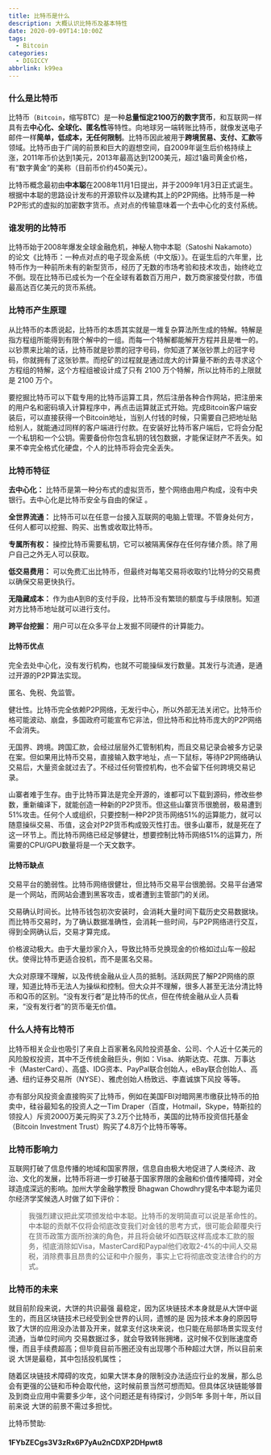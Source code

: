 ```yaml
---
title: 比特币是什么
description: 大概认识比特币及基本特性
date: 2020-09-09T14:10:00Z
tags:
  - Bitcoin
categories:
  - DIGICCY
abbrlink: k99ea
---
```


### 什么是比特币

比特币（`Bitcoin`，缩写BTC）是一种**总量恒定2100万的数字货币**，和互联网一样具有去**中心化、全球化、匿名性**等特性。向地球另一端转账比特币，就像发送电子邮件一样**简单，低成本，无任何限制**。比特币因此被用于**跨境贸易、支付、汇款**等领域。比特币由于广阔的前景和巨大的遐想空间，自2009年诞生后价格持续上涨，2011年币价达到1美元，2013年最高达到1200美元，超过1盎司黄金价格，有“数字黄金”的美称（目前币价约450美元）。

比特币概念最初由**中本聪**在2008年11月1日提出，并于2009年1月3日正式诞生。根据中本聪的思路设计发布的开源软件以及建构其上的P2P网络。比特币是一种P2P形式的虚拟的加密数字货币。点对点的传输意味着一个去中心化的支付系统。

<!--more-->

### 谁发明的比特币

比特币始于2008年爆发全球金融危机，神秘人物中本聪（Satoshi Nakamoto）的论文《比特币：一种点对点的电子现金系统（中文版）》。在诞生后的六年里，比特币作为一种前所未有的新型货币，经历了无数的市场考验和技术攻击，始终屹立不倒。现在比特币已成长为一个在全球有着数百万用户，数万商家接受付款，市值最高达百亿美元的货币系统。

### 比特币产生原理

从比特币的本质说起，比特币的本质其实就是一堆复杂算法所生成的特解。特解是指方程组所能得到有限个解中的一组。而每一个特解都能解开方程并且是唯一的。以钞票来比喻的话，比特币就是钞票的冠字号码，你知道了某张钞票上的冠字号码，你就拥有了这张钞票。而挖矿的过程就是通过庞大的计算量不断的去寻求这个方程组的特解，这个方程组被设计成了只有 2100 万个特解，所以比特币的上限就是 2100 万个。

要挖掘比特币可以下载专用的比特币运算工具，然后注册各种合作网站，把注册来的用户名和密码填入计算程序中，再点击运算就正式开始。完成Bitcoin客户端安装后，可以直接获得一个Bitcoin地址，当别人付钱的时候，只需要自己把地址贴给别人，就能通过同样的客户端进行付款。在安装好比特币客户端后，它将会分配一个私钥和一个公钥。需要备份你包含私钥的钱包数据，才能保证财产不丢失。如果不幸完全格式化硬盘，个人的比特币将会完全丢失。

### 比特币特征

**去中心化：** 比特币是第一种分布式的虚拟货币，整个网络由用户构成，没有中央银行。去中心化是比特币安全与自由的保证 。

**全世界流通：** 比特币可以在任意一台接入互联网的电脑上管理。不管身处何方，任何人都可以挖掘、购买、出售或收取比特币。

**专属所有权：** 操控比特币需要私钥，它可以被隔离保存在任何存储介质。除了用户自己之外无人可以获取。

**低交易费用：** 可以免费汇出比特币，但最终对每笔交易将收取约1比特分的交易费以确保交易更快执行。

**无隐藏成本：** 作为由A到B的支付手段，比特币没有繁琐的额度与手续限制。知道对方比特币地址就可以进行支付。

**跨平台挖掘：** 用户可以在众多平台上发掘不同硬件的计算能力。

#### 比特币优点

完全去处中心化，没有发行机构，也就不可能操纵发行数量。其发行与流通，是通过开源的P2P算法实现。

匿名、免税、免监管。

健壮性。比特币完全依赖P2P网络，无发行中心，所以外部无法关闭它。比特币价格可能波动、崩盘，多国政府可能宣布它非法，但比特币和比特币庞大的P2P网络不会消失。

无国界、跨境。跨国汇款，会经过层层外汇管制机构，而且交易记录会被多方记录在案。但如果用比特币交易，直接输入数字地址，点一下鼠标，等待P2P网络确认交易后，大量资金就过去了。不经过任何管控机构，也不会留下任何跨境交易记录。

山寨者难于生存。由于比特币算法是完全开源的，谁都可以下载到源码，修改些参数，重新编译下，就能创造一种新的P2P货币。但这些山寨货币很脆弱，极易遭到51%攻击。任何个人或组织，只要控制一种P2P货币网络51%的运算能力，就可以随意操纵交易、币值，这会对P2P货币构成毁灭性打击。很多山寨币，就是死在了这一环节上。而比特币网络已经足够健壮，想要控制比特币网络51%的运算力，所需要的CPU/GPU数量将是一个天文数字。

#### 比特币缺点

交易平台的脆弱性。比特币网络很健壮，但比特币交易平台很脆弱。交易平台通常是一个网站，而网站会遭到黑客攻击，或者遭到主管部门的关闭。

交易确认时间长。比特币钱包初次安装时，会消耗大量时间下载历史交易数据块。而比特币交易时，为了确认数据准确性，会消耗一些时间，与P2P网络进行交互，得到全网确认后，交易才算完成。

价格波动极大。由于大量炒家介入，导致比特币兑换现金的价格如过山车一般起伏。使得比特币更适合投机，而不是匿名交易。

大众对原理不理解，以及传统金融从业人员的抵制。活跃网民了解P2P网络的原理，知道比特币无法人为操纵和控制。但大众并不理解，很多人甚至无法分清比特币和Q币的区别。“没有发行者”是比特币的优点，但在传统金融从业人员看来，“没有发行者”的货币毫无价值。

### 什么人持有比特币

比特币相关企业也吸引了来自上百家著名风险投资基金、公司、个人近十亿美元的风险股权投资，其中不乏传统金融巨头，例如：Visa、纳斯达克、花旗、万事达卡（MasterCard）、高盛、IDG资本、PayPal联合创始人，eBay联合创始人、高通、纽约证券交易所（NYSE）、雅虎创始人杨致远、李嘉诚旗下风投 等等。

亦有部分风投资金直接购买了比特币，例如在美国FBI对暗网黑市缴获比特币的拍卖中，硅谷最知名的投资人之一Tim Draper（百度，Hotmail，Skype，特斯拉的领投人）斥资2000万美元购买了3.2万个比特币，美国的比特币投资信托基金（Bitcoin Investment Trust）购买了4.8万个比特币等等。

### 比特币影响力

互联网打破了信息传播的地域和国家界限，信息自由极大地促进了人类经济、政治、文化的发展，比特币将进一步打破基于国家界限的金融和价值传播障碍，对全球造成深远的影响。加州大学金融学教授 Bhagwan Chowdhry提名中本聪为诺贝尔经济学奖候选人时做了如下评价：

> 我强烈建议把此奖项颁发给中本聪。比特币的发明简直可以说是革命性的。中本聪的贡献不仅将会彻底改变我们对金钱的思考方式，很可能会颠覆央行在货币政策方面所扮演的角色，并且将会破坏如西联这样高成本汇款的服务，彻底消除如Visa，MasterCard和Paypal他们收取2-4%的中间人交易税，消除费事且昂贵的公证和中介服务，事实上它将彻底改变法律合约的方式。

### 比特币的未来

就目前阶段来说，大饼的共识最强 最稳定，因为区块链技术本身就是从大饼中诞生的，而且区块链技术已经受到全世界的认同，遗憾的是 因为技术本身的原因导致了大饼的应用没办法普及开来，就拿支付这块来说，也只能在局部场景实现支付流通，当单位时间内 交易数据过多，就会导致转账拥堵，这时候不仅到账速度奇慢，而且手续费超高；但毕竟目前币圈还没有出现哪个币种超过大饼，所以目前来说 大饼是最稳，其中包括投机属性；

随着区块链技术障碍的攻克，如果大饼本身的限制没办法适应行业的发展，那么总会有更强的公链和币种会取代他，这时候前景当然可想而知。但具体区块链能够普及到商业应用中需要多少年，这个问题还是有待探讨，少则5年 多则十年，所以目前来说 大饼的前景不需过多担忧。

比特币赞助:

#### 1FYbZECgs3V3zRx6P7yAu2nCDXP2DHpwt8
